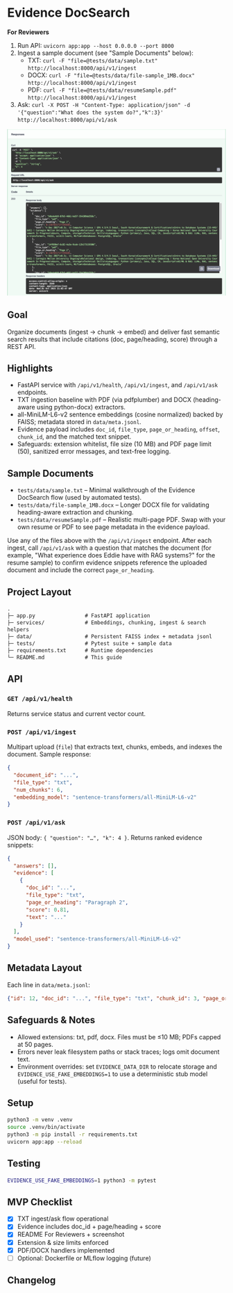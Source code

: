 # Evidence DocSearch

**For Reviewers**
1. Run API: `uvicorn app:app --host 0.0.0.0 --port 8000`
2. Ingest a sample document (see "Sample Documents" below):
   - TXT: `curl -F "file=@tests/data/sample.txt" http://localhost:8000/api/v1/ingest`
   - DOCX: `curl -F "file=@tests/data/file-sample_1MB.docx" http://localhost:8000/api/v1/ingest`
   - PDF: `curl -F "file=@tests/data/resumeSample.pdf" http://localhost:8000/api/v1/ingest`
3. Ask: `curl -X POST -H "Content-Type: application/json" -d '{"question":"What does the system do?","k":3}' http://localhost:8000/api/v1/ask`

![Ask endpoint screenshot](docs/ask-evidence.png)

## Goal
Organize documents (ingest → chunk → embed) and deliver fast semantic search results that include citations (doc, page/heading, score) through a REST API.

## Highlights
- FastAPI service with `/api/v1/health`, `/api/v1/ingest`, and `/api/v1/ask` endpoints.
- TXT ingestion baseline with PDF (via pdfplumber) and DOCX (heading-aware using python-docx) extractors.
- all-MiniLM-L6-v2 sentence embeddings (cosine normalized) backed by FAISS; metadata stored in `data/meta.jsonl`.
- Evidence payload includes `doc_id`, `file_type`, `page_or_heading`, `offset`, `chunk_id`, and the matched text snippet.
- Safeguards: extension whitelist, file size (10 MB) and PDF page limit (50), sanitized error messages, and text-free logging.

## Sample Documents
- `tests/data/sample.txt` – Minimal walkthrough of the Evidence DocSearch flow (used by automated tests).
- `tests/data/file-sample_1MB.docx` – Longer DOCX file for validating heading-aware extraction and chunking.
- `tests/data/resumeSample.pdf` – Realistic multi-page PDF. Swap with your own resume or PDF to see page metadata in the evidence payload.

Use any of the files above with the `/api/v1/ingest` endpoint. After each ingest, call `/api/v1/ask` with a question that matches the document (for example, "What experience does Eddie have with RAG systems?" for the resume sample) to confirm evidence snippets reference the uploaded document and include the correct `page_or_heading`.

## Project Layout
```
.
├─ app.py                # FastAPI application
├─ services/             # Embeddings, chunking, ingest & search helpers
├─ data/                 # Persistent FAISS index + metadata jsonl
├─ tests/                # Pytest suite + sample data
├─ requirements.txt      # Runtime dependencies
└─ README.md             # This guide
```

## API
### `GET /api/v1/health`
Returns service status and current vector count.

### `POST /api/v1/ingest`
Multipart upload (`file`) that extracts text, chunks, embeds, and indexes the document.
Sample response:
```json
{
  "document_id": "...",
  "file_type": "txt",
  "num_chunks": 6,
  "embedding_model": "sentence-transformers/all-MiniLM-L6-v2"
}
```

### `POST /api/v1/ask`
JSON body: `{ "question": "…", "k": 4 }`. Returns ranked evidence snippets:
```json
{
  "answers": [],
  "evidence": [
    {
      "doc_id": "...",
      "file_type": "txt",
      "page_or_heading": "Paragraph 2",
      "score": 0.81,
      "text": "..."
    }
  ],
  "model_used": "sentence-transformers/all-MiniLM-L6-v2"
}
```

## Metadata Layout
Each line in `data/meta.jsonl`:
```json
{"id": 12, "doc_id": "...", "file_type": "txt", "chunk_id": 3, "page_or_heading": "Page 2", "offset": 1024, "text": "..."}
```

## Safeguards & Notes
- Allowed extensions: txt, pdf, docx. Files must be ≤10 MB; PDFs capped at 50 pages.
- Errors never leak filesystem paths or stack traces; logs omit document text.
- Environment overrides: set `EVIDENCE_DATA_DIR` to relocate storage and `EVIDENCE_USE_FAKE_EMBEDDINGS=1` to use a deterministic stub model (useful for tests).

## Setup
```bash
python3 -m venv .venv
source .venv/bin/activate
python3 -m pip install -r requirements.txt
uvicorn app:app --reload
```

## Testing
```bash
EVIDENCE_USE_FAKE_EMBEDDINGS=1 python3 -m pytest
```

## MVP Checklist
- [x] TXT ingest/ask flow operational
- [x] Evidence includes doc_id + page/heading + score
- [x] README For Reviewers + screenshot
- [x] Extension & size limits enforced
- [x] PDF/DOCX handlers implemented
- [ ] Optional: Dockerfile or MLflow logging (future)

## Changelog
